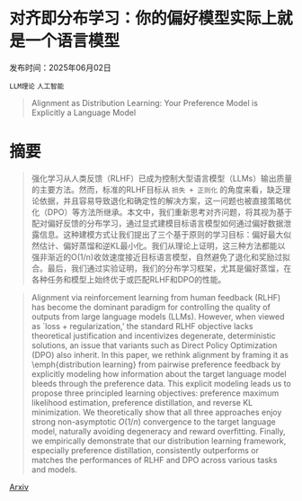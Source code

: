 # 对齐即分布学习：你的偏好模型实际上就是一个语言模型

发布时间：2025年06月02日

`LLM理论` `人工智能`

> Alignment as Distribution Learning: Your Preference Model is Explicitly a Language Model

# 摘要

> 强化学习从人类反馈（RLHF）已成为控制大型语言模型（LLMs）输出质量的主要方法。然而，标准的RLHF目标从 `损失 + 正则化` 的角度来看，缺乏理论依据，并且容易导致退化和确定性的解决方案，这一问题也被直接策略优化（DPO）等方法所继承。本文中，我们重新思考对齐问题，将其视为基于配对偏好反馈的分布学习，通过显式建模目标语言模型如何通过偏好数据泄露信息。这种建模方式让我们提出了三个基于原则的学习目标：偏好最大似然估计、偏好蒸馏和逆KL最小化。我们从理论上证明，这三种方法都能以强非渐近的O(1/n)收敛速度接近目标语言模型，自然避免了退化和奖励过拟合。最后，我们通过实验证明，我们的分布学习框架，尤其是偏好蒸馏，在各种任务和模型上始终优于或匹配RLHF和DPO的性能。

> Alignment via reinforcement learning from human feedback (RLHF) has become the dominant paradigm for controlling the quality of outputs from large language models (LLMs). However, when viewed as `loss + regularization,' the standard RLHF objective lacks theoretical justification and incentivizes degenerate, deterministic solutions, an issue that variants such as Direct Policy Optimization (DPO) also inherit. In this paper, we rethink alignment by framing it as \emph{distribution learning} from pairwise preference feedback by explicitly modeling how information about the target language model bleeds through the preference data. This explicit modeling leads us to propose three principled learning objectives: preference maximum likelihood estimation, preference distillation, and reverse KL minimization. We theoretically show that all three approaches enjoy strong non-asymptotic $O(1/n)$ convergence to the target language model, naturally avoiding degeneracy and reward overfitting. Finally, we empirically demonstrate that our distribution learning framework, especially preference distillation, consistently outperforms or matches the performances of RLHF and DPO across various tasks and models.

[Arxiv](https://arxiv.org/abs/2506.01523)